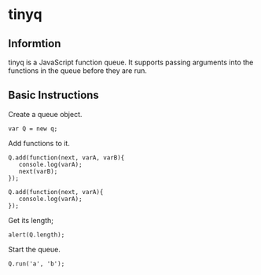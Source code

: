 tinyq
=====

## Informtion ##
tinyq is a JavaScript function queue.  It supports passing arguments
into the functions in the queue before they are run.

## Basic Instructions ##
Create a queue object.

    var Q = new q;

Add functions to it.

    Q.add(function(next, varA, varB){
       console.log(varA);
       next(varB);
    });
    
    Q.add(function(next, varA){
       console.log(varA);
    });

Get its length;

    alert(Q.length);

Start the queue.

    Q.run('a', 'b');
